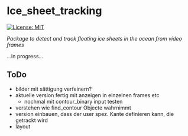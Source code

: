 # Ice_sheet_tracking
[![License: MIT](https://img.shields.io/badge/License-MIT-yellow.svg)](https://opensource.org/licenses/MIT)


_Package to detect and track floating ice sheets in the ocean from video frames_


...in progress...


## ToDo


- bilder mit sättigung verfeinern?
- aktuelle version fertig mit anzeigen in einzelnen frames etc
    - nochmal mit contour_binary input testen
- verstehen wie find_contour Objecte wahrnimmt
- version einbauen, dass der user spez. Kante definieren kann, die getrackt wird
- layout

